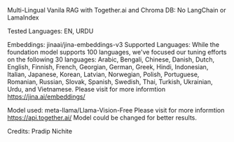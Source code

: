 Multi-Lingual Vanila RAG with Together.ai and Chroma DB: No LangChain or LamaIndex

Tested Languages: EN, URDU



Embeddings: jinaai/jina-embeddings-v3
Supported Languages:
While the foundation model supports 100 languages, we've focused our tuning efforts on the following 30 languages: Arabic, Bengali, Chinese, Danish, Dutch, English, Finnish, French, Georgian, German, Greek, Hindi, Indonesian, Italian, Japanese, Korean, Latvian, Norwegian, Polish, Portuguese, Romanian, Russian, Slovak, Spanish, Swedish, Thai, Turkish, Ukrainian, Urdu, and Vietnamese.
Please visit for more informtion https://jina.ai/embeddings/

Model used: meta-llama/Llama-Vision-Free
Please visit for more informtion https://api.together.ai/
Model could be changed for better results.

Credits: Pradip Nichite